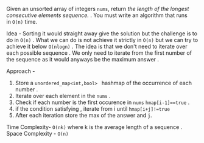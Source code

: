 
Given an unsorted array of integers `nums`, return _the length of the longest consecutive elements sequence._
.
You must write an algorithm that runs in `O(n)` time.


Idea - 
Sorting it would straight away give the solution but the challenge is to do in `O(n)` . What we can do is not achieve it strictly in `O(n)` but we can try to achieve it  below `O(nlogn)` . The idea is that we don't need to iterate over each possible sequence . We only need to iterate from the first number of the sequence as it would anyways be the maximum answer . 

Approach - 

1. Store a `unordered_map<int,bool> ` hashmap of the occurrence of each number . 
2. Iterate over each element in the `nums` . 
3. Check if each number is the first occurence in `nums` `hmap[i-1]==true` . 
4. if the condition satisfying , iterate from i until `hmap[i+j]!=true`
5. After each iteration store the max of the answer and `j`. 


Time Complexity- `O(nk)` where k is the average length of a sequence . 
Space Complexity - `O(n)`
